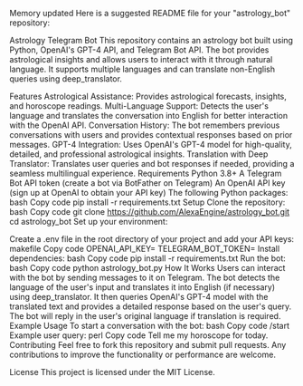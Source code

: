
Memory updated
Here is a suggested README file for your "astrology_bot" repository:

Astrology Telegram Bot
This repository contains an astrology bot built using Python, OpenAI's GPT-4 API, and Telegram Bot API. The bot provides astrological insights and allows users to interact with it through natural language. It supports multiple languages and can translate non-English queries using deep_translator.

Features
Astrological Assistance: Provides astrological forecasts, insights, and horoscope readings.
Multi-Language Support: Detects the user's language and translates the conversation into English for better interaction with the OpenAI API.
Conversation History: The bot remembers previous conversations with users and provides contextual responses based on prior messages.
GPT-4 Integration: Uses OpenAI's GPT-4 model for high-quality, detailed, and professional astrological insights.
Translation with Deep Translator: Translates user queries and bot responses if needed, providing a seamless multilingual experience.
Requirements
Python 3.8+
A Telegram Bot API token (create a bot via BotFather on Telegram)
An OpenAI API key (sign up at OpenAI to obtain your API key)
The following Python packages:
bash
Copy code
pip install -r requirements.txt
Setup
Clone the repository:
bash
Copy code
git clone https://github.com/AlexaEngine/astrology_bot.git
cd astrology_bot
Set up your environment:

Create a .env file in the root directory of your project and add your API keys:
makefile
Copy code
OPENAI_API_KEY=<Your OpenAI API Key>
TELEGRAM_BOT_TOKEN=<Your Telegram Bot Token>
Install dependencies:
bash
Copy code
pip install -r requirements.txt
Run the bot:
bash
Copy code
python astrology_bot.py
How It Works
Users can interact with the bot by sending messages to it on Telegram.
The bot detects the language of the user's input and translates it into English (if necessary) using deep_translator.
It then queries OpenAI's GPT-4 model with the translated text and provides a detailed response based on the user's query.
The bot will reply in the user's original language if translation is required.
Example Usage
To start a conversation with the bot:
bash
Copy code
/start
Example user query:
perl
Copy code
Tell me my horoscope for today.
Contributing
Feel free to fork this repository and submit pull requests. Any contributions to improve the functionality or performance are welcome.

License
This project is licensed under the MIT License.

